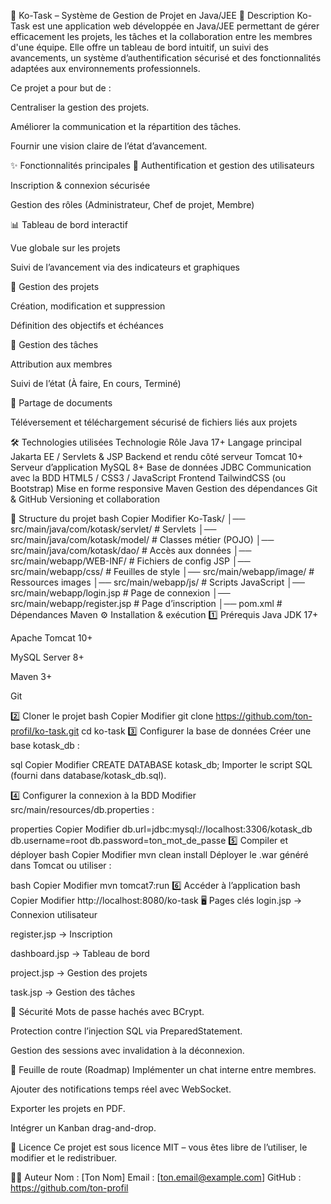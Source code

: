 📌 Ko-Task – Système de Gestion de Projet en Java/JEE
📖 Description
Ko-Task est une application web développée en Java/JEE permettant de gérer efficacement les projets, les tâches et la collaboration entre les membres d'une équipe.
Elle offre un tableau de bord intuitif, un suivi des avancements, un système d’authentification sécurisé et des fonctionnalités adaptées aux environnements professionnels.

Ce projet a pour but de :

Centraliser la gestion des projets.

Améliorer la communication et la répartition des tâches.

Fournir une vision claire de l’état d’avancement.

✨ Fonctionnalités principales
🔐 Authentification et gestion des utilisateurs

Inscription & connexion sécurisée

Gestion des rôles (Administrateur, Chef de projet, Membre)

📊 Tableau de bord interactif

Vue globale sur les projets

Suivi de l’avancement via des indicateurs et graphiques

📅 Gestion des projets

Création, modification et suppression

Définition des objectifs et échéances

📝 Gestion des tâches

Attribution aux membres

Suivi de l’état (À faire, En cours, Terminé)

📂 Partage de documents

Téléversement et téléchargement sécurisé de fichiers liés aux projets

🛠️ Technologies utilisées
Technologie	Rôle
Java 17+	Langage principal
Jakarta EE / Servlets & JSP	Backend et rendu côté serveur
Tomcat 10+	Serveur d’application
MySQL 8+	Base de données
JDBC	Communication avec la BDD
HTML5 / CSS3 / JavaScript	Frontend
TailwindCSS (ou Bootstrap)	Mise en forme responsive
Maven	Gestion des dépendances
Git & GitHub	Versioning et collaboration

📂 Structure du projet
bash
Copier
Modifier
Ko-Task/
│── src/main/java/com/kotask/servlet/    # Servlets
│── src/main/java/com/kotask/model/      # Classes métier (POJO)
│── src/main/java/com/kotask/dao/        # Accès aux données
│── src/main/webapp/WEB-INF/             # Fichiers de config JSP
│── src/main/webapp/css/                 # Feuilles de style
│── src/main/webapp/image/               # Ressources images
│── src/main/webapp/js/                  # Scripts JavaScript
│── src/main/webapp/login.jsp            # Page de connexion
│── src/main/webapp/register.jsp         # Page d’inscription
│── pom.xml                              # Dépendances Maven
⚙️ Installation & exécution
1️⃣ Prérequis
Java JDK 17+

Apache Tomcat 10+

MySQL Server 8+

Maven 3+

Git

2️⃣ Cloner le projet
bash
Copier
Modifier
git clone https://github.com/ton-profil/ko-task.git
cd ko-task
3️⃣ Configurer la base de données
Créer une base kotask_db :

sql
Copier
Modifier
CREATE DATABASE kotask_db;
Importer le script SQL (fourni dans database/kotask_db.sql).

4️⃣ Configurer la connexion à la BDD
Modifier src/main/resources/db.properties :

properties
Copier
Modifier
db.url=jdbc:mysql://localhost:3306/kotask_db
db.username=root
db.password=ton_mot_de_passe
5️⃣ Compiler et déployer
bash
Copier
Modifier
mvn clean install
Déployer le .war généré dans Tomcat ou utiliser :

bash
Copier
Modifier
mvn tomcat7:run
6️⃣ Accéder à l’application
bash
Copier
Modifier
http://localhost:8080/ko-task
🖥️ Pages clés
login.jsp → Connexion utilisateur

register.jsp → Inscription

dashboard.jsp → Tableau de bord

project.jsp → Gestion des projets

task.jsp → Gestion des tâches

🔐 Sécurité
Mots de passe hachés avec BCrypt.

Protection contre l’injection SQL via PreparedStatement.

Gestion des sessions avec invalidation à la déconnexion.

📅 Feuille de route (Roadmap)
 Implémenter un chat interne entre membres.

 Ajouter des notifications temps réel avec WebSocket.

 Exporter les projets en PDF.

 Intégrer un Kanban drag-and-drop.

📜 Licence
Ce projet est sous licence MIT – vous êtes libre de l’utiliser, le modifier et le redistribuer.

👨‍💻 Auteur
Nom : [Ton Nom]
Email : [ton.email@example.com]
GitHub : https://github.com/ton-profil
